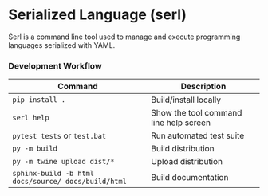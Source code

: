 # Serialized Language (serl)
Serl is a command line tool used to manage and execute programming languages serialized with YAML.

### Development Workflow
| Command | Description |
| ------- | ----------- |
| `pip install .` | Build/install locally |
| `serl help` | Show the tool command line help screen |
| `pytest tests` or `test.bat` | Run automated test suite |
| `py -m build` | Build distribution |
| `py -m twine upload dist/*` | Upload distribution |
| `sphinx-build -b html docs/source/ docs/build/html` | Build documentation |

